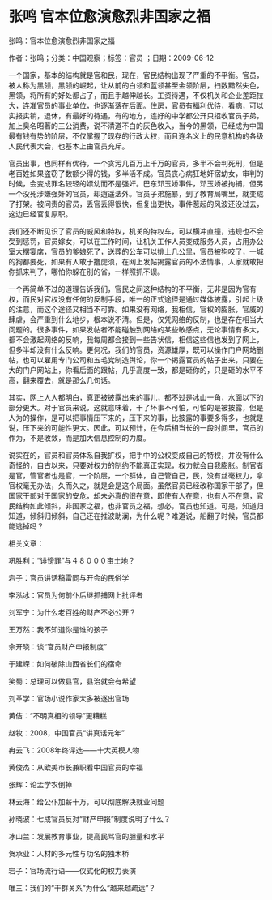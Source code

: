 # 张鸣  官本位愈演愈烈非国家之福    
    
张鸣：官本位愈演愈烈非国家之福    
作者：张鸣；分类：中国观察；标签：官员 ；日期：2009-06-12    
一个国家，基本的结构就是官和民，现在，官民结构出现了严重的不平衡。官员，被人称为黑领，黑领的崛起，让从前的白领和蓝领甚至金领阶层，扫数黯然失色，黑领，将所有的好处都占了，而且手越伸越长。工资待遇，不仅机关和企业差距拉大，连准官员的事业单位，也逐渐落在后面。住房，官员有福利优待，看病，可以实报实销，退休，有最好的待遇，有的地方，连好的中学都公开只招收官员子弟，加上臭名昭著的三公消费，说不清道不白的灰色收入，当今的黑领，已经成为中国最有钱有势的阶层，不仅掌握了现存的行政大权，而且连名义上的民意机构的各级人民代表大会，也基本上由官员充斥。    
官员出事，也同样有优待，一个贪污几百万上千万的官员，多半不会判死刑，但是老百姓如果盗窃了数额少得的钱，多半活不成。官员丧心病狂地奸宿幼女，审判的时候，会变成罪名较轻的嫖幼而不是强奸。巴东邓玉娇事件，邓玉娇被拘捕，但另一个没死涉嫌强奸的官员，却逍遥法外。官员子弟施暴，到了教育局嘴里，就变成了打架。被问责的官员，丢官丢得很快，但复出更快，事件惹起的风波还没过去，这边已经官复原职。    
我们还不断见识了官员的威风和特权，机关的特权车，可以横冲直撞，违规也不会受到惩罚，官员嫁女，可以在工作时间，让机关工作人员变成服务人员，占用办公室大摆宴席，官员的爹娘死了，送葬的公车可以排上几公里，官员被狗咬了，一城的狗都要死，如果有人敢于撸虎须，在网上发帖揭露官员的不法情事，人家就敢把你抓来判了，哪怕你躲在别的省，一样照抓不误。    
一个再简单不过的道理告诉我们，官民之间这种结构的不平衡，无非是因为官有权，而民对官权没有任何的反制手段，唯一的正式途径是通过媒体披露，引起上级的注意，而这个途径又相当不可靠。如果没有网络，我相信，官权的膨胀，官威的肆虐，会严重到什么地步，根本说不清。但是，仅凭网络的反制，也是存在相当大问题的。很多事件，如果发帖者不能碰触到网络的某些敏感点，无论事情有多大，都不会激起网络的反响，我每周都会接到一些告状信，相信这些信也发到了网上，但多半却没有什么反响。更何况，我们的官员，资源雄厚，既可以操作门户网站删帖，也可以雇用专门公司和五毛党制造舆论，你一个揭露官员的帖子出来，只要在大的门户网站上，你看后面的跟帖，几乎高度一致，都是砸你的，只是砸的水平不高，翻来覆去，就是那么几句话。    
其实，网上人人都明白，真正被披露出来的事儿，都不过是冰山一角，水面以下的部分更大。对于官员来说，这就意味着，干了坏事不可怕，可怕的是被披露，但是人为的操作，是可以把事情压下来的，压下来的事，比披露的事要多得多，也就是说，压下来的可能性更大。因此，可以预计，在今后相当长的一段时间里，官员的作为，不是收敛，而是加大信息控制的力度。    
说实在的，官员和官员体系自我扩权，把手中的公权变成自己的特权，并没有什么奇怪的，自古以来，只要对权力的制约不能真正实现，权力就会自我膨胀。制官者是官，管官者也是官，一个阶层，一个群体，自己管自己，民，没有丝毫权力，拿官权毫无办法，久而久之，就是会是这个局面。虽然官员已经改称国家干部了，但国家干部对于国家的安危，却未必真的很在意，即使有人在意，也有人不在意，官民结构如此倾斜，非国家之福，也非官员之福，想必，官员也知道。可是，知道归知道，倾斜归倾斜，自己还在推波助澜，为什么呢？难道说，船翻了时候，官员都能逃掉吗？    
    
相关文章：    
巩胜利：“诽谤罪”与４８０００亩土地？    
宕子：官员讲话稿雷同与开会的民俗学    
李泓冰：官员为何前仆后继抓捕网上批评者    
刘军宁：为什么老百姓的财产不必公开？    
王万然：我不知道你是谁的孩子    
佘开晓：谈“官员财产申报制度”    
于建嵘：如何破除山西省长们的宿命    
笑蜀：总理可以做县官，县治就会有希望    
刘革学：官场小说作家大多被逐出官场    
黄佶：“不明真相的领导”更糟糕    
赵牧：2008，中国官员“讲真话元年”    
冉云飞：2008年终评选——十大英模人物    
黄俊杰：从欧美市长兼职看中国官员的幸福    
张辉：论孟学农倒掉    
林云海：给公仆加薪十万，可以彻底解决就业问题    
孙晓波：七成官员反对“财产申报”制度说明了什么？    
冰山兰：发展教育事业，提高民骂官的胆量和水平    
贺承业：人材的多元性与功名的独木桥    
宕子：官场流行语——仪式化的权力表演    
唯三：我们的“干群关系”为什么“越来越疏远”？